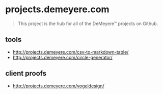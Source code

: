 
projects.demeyere.com
===================

> This project is the hub for all of the DeMeyere™ projects on Github.



tools
-----------------
* http://projects.demeyere.com/csv-to-markdown-table/
* http://projects.demeyere.com/circle-generator/


client proofs
-----------------
* http://projects.demeyere.com/vogeldesign/
